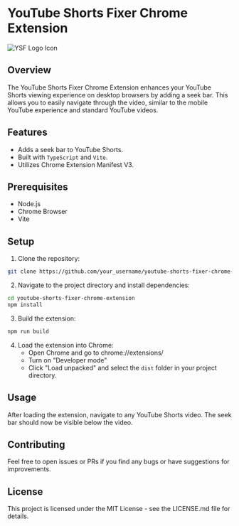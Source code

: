 # YouTube Shorts Fixer Chrome Extension
![YSF Logo Icon](https://github.com/YassineGherbi/youtube-shorts-fixer-chrome-extension/blob/main/public/icons/icon1024.png?raw=true)

## Overview

The YouTube Shorts Fixer Chrome Extension enhances your YouTube Shorts viewing experience on desktop browsers by adding a seek bar. This allows you to easily navigate through the video, similar to the mobile YouTube experience and standard YouTube videos.

## Features

- Adds a seek bar to YouTube Shorts.
- Built with `TypeScript` and `Vite`.
- Utilizes Chrome Extension Manifest V3.

## Prerequisites

- Node.js
- Chrome Browser
- Vite

## Setup

1. Clone the repository:

```bash
git clone https://github.com/your_username/youtube-shorts-fixer-chrome-extension.git
```

2. Navigate to the project directory and install dependencies:

```bash
cd youtube-shorts-fixer-chrome-extension
npm install
```

3. Build the extension:

```bash
npm run build
```

4. Load the extension into Chrome:
   - Open Chrome and go to chrome://extensions/
   - Turn on "Developer mode"
   - Click "Load unpacked" and select the `dist` folder in your project directory.

## Usage

After loading the extension, navigate to any YouTube Shorts video. The seek bar should now be visible below the video.

## Contributing

Feel free to open issues or PRs if you find any bugs or have suggestions for improvements.

## License

This project is licensed under the MIT License - see the LICENSE.md file for details.
